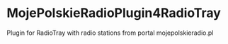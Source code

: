 MojePolskieRadioPlugin4RadioTray
================================

Plugin for RadioTray with radio stations from portal mojepolskieradio.pl
